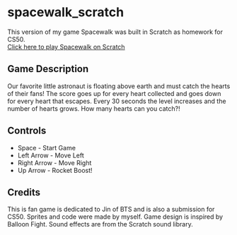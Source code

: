 # spacewalk_scratch
This version of my game Spacewalk was built in Scratch as homework for CS50. <br/>
[Click here to play Spacewalk on Scratch](https://scratch.mit.edu/projects/952443799/)

## Game Description
Our favorite little astronaut is floating above earth and must catch the hearts of their fans! The score goes up for every heart collected and goes down for every heart that escapes.  Every 30 seconds the level increases and the number of hearts grows.  How many hearts can you catch?!

## Controls
* Space - Start Game
* Left Arrow - Move Left
* Right Arrow - Move Right
* Up Arrow - Rocket Boost!

## Credits
This is fan game is dedicated to Jin of BTS and is also a submission for CS50. Sprites and code were made by myself. Game design is inspired by Balloon Fight. Sound effects are from the Scratch sound library.
